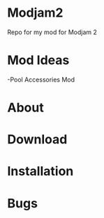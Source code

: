 Modjam2
=======

Repo for my mod for Modjam 2


Mod Ideas
=======
-Pool Accessories Mod


About
=======


Download
=======



Installation
=======



Bugs
=======

